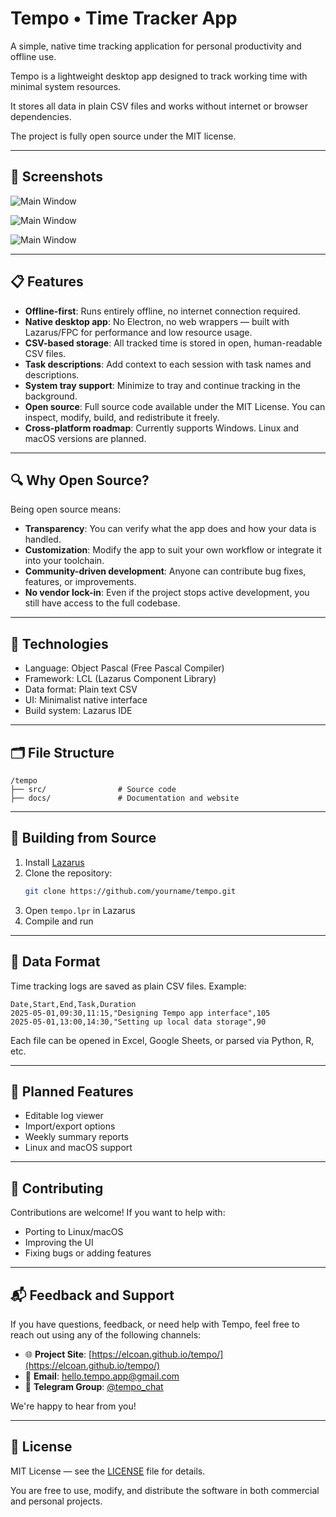 # Tempo • Time Tracker App

A simple, native time tracking application for personal productivity and offline use.

Tempo is a lightweight desktop app designed to track working time with minimal system resources.

It stores all data in plain CSV files and works without internet or browser dependencies.

The project is fully open source under the MIT license.


---

## 📸 Screenshots

![Main Window](docs/pics/1.png)

![Main Window](docs/pics/2.png)

![Main Window](docs/pics/3.png)

---

## 📋 Features

- **Offline-first**: Runs entirely offline, no internet connection required.
- **Native desktop app**: No Electron, no web wrappers — built with Lazarus/FPC for performance and low resource usage.
- **CSV-based storage**: All tracked time is stored in open, human-readable CSV files.
- **Task descriptions**: Add context to each session with task names and descriptions.
- **System tray support**: Minimize to tray and continue tracking in the background.
- **Open source**: Full source code available under the MIT License. You can inspect, modify, build, and redistribute it freely.
- **Cross-platform roadmap**: Currently supports Windows. Linux and macOS versions are planned.

---

## 🔍 Why Open Source?

Being open source means:
- **Transparency**: You can verify what the app does and how your data is handled.
- **Customization**: Modify the app to suit your own workflow or integrate it into your toolchain.
- **Community-driven development**: Anyone can contribute bug fixes, features, or improvements.
- **No vendor lock-in**: Even if the project stops active development, you still have access to the full codebase.

---

## 🧩 Technologies

- Language: Object Pascal (Free Pascal Compiler)
- Framework: LCL (Lazarus Component Library)
- Data format: Plain text CSV
- UI: Minimalist native interface
- Build system: Lazarus IDE

---

## 🗂️ File Structure

```
/tempo
├── src/                # Source code
├── docs/               # Documentation and website
```

---

## 🔧 Building from Source

1. Install [Lazarus](https://www.lazarus-ide.org/)
2. Clone the repository:
   ```bash
   git clone https://github.com/yourname/tempo.git
   ```
3. Open `tempo.lpr` in Lazarus
4. Compile and run

---

## 📄 Data Format

Time tracking logs are saved as plain CSV files. Example:

```csv
Date,Start,End,Task,Duration
2025-05-01,09:30,11:15,"Designing Tempo app interface",105
2025-05-01,13:00,14:30,"Setting up local data storage",90
```

Each file can be opened in Excel, Google Sheets, or parsed via Python, R, etc.

---

## 🚥 Planned Features

- Editable log viewer
- Import/export options
- Weekly summary reports
- Linux and macOS support

---

## 🤝 Contributing

Contributions are welcome! If you want to help with:
- Porting to Linux/macOS
- Improving the UI
- Fixing bugs or adding features

---

## 📬 Feedback and Support

If you have questions, feedback, or need help with Tempo, feel free to reach out using any of the following channels:

- 🌐 **Project Site**: [https://elcoan.github.io/tempo/](https://elcoan.github.io/tempo/)
- 📧 **Email**: [hello.tempo.app@gmail.com](mailto:hello.tempo.app@gmail.com)
- 💬 **Telegram Group**: [@tempo_chat](https://t.me/tempo_chat)

We're happy to hear from you!

---

## 📄 License

MIT License — see the [LICENSE](LICENSE.md) file for details.

You are free to use, modify, and distribute the software in both commercial and personal projects.
